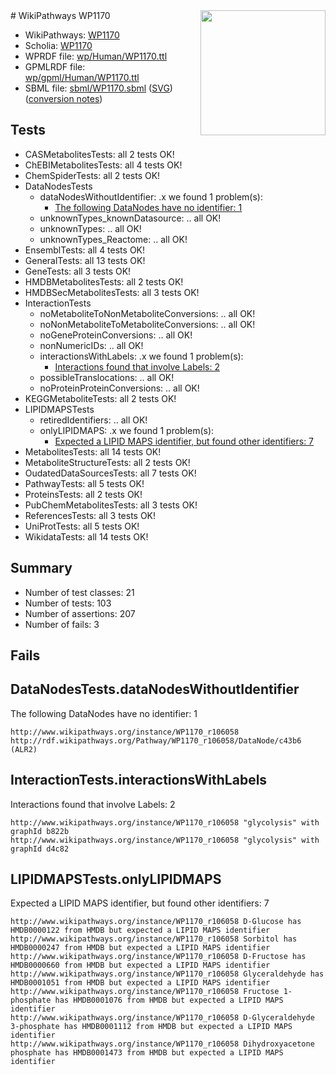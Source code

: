 <img style="float: right; width: 200px" src="../logo.png" />
# WikiPathways WP1170

* WikiPathways: [WP1170](https://identifiers.org/wikipathways:WP1170)
* Scholia: [WP1170](https://scholia.toolforge.org/wikipathways/WP1170)
* WPRDF file: [wp/Human/WP1170.ttl](../wp/Human/WP1170.ttl)
* GPMLRDF file: [wp/gpml/Human/WP1170.ttl](../wp/gpml/Human/WP1170.ttl)
* SBML file: [sbml/WP1170.sbml](../sbml/WP1170.sbml) ([SVG](../sbml/WP1170.svg)) ([conversion notes](../sbml/WP1170.txt))

## Tests
* CASMetabolitesTests: all 2 tests OK!
* ChEBIMetabolitesTests: all 4 tests OK!
* ChemSpiderTests: all 2 tests OK!
* DataNodesTests
    * dataNodesWithoutIdentifier: .x we found 1 problem(s):
        * [The following DataNodes have no identifier: 1](#d2d32fa0)
    * unknownTypes_knownDatasource: .. all OK!
    * unknownTypes: .. all OK!
    * unknownTypes_Reactome: .. all OK!
* EnsemblTests: all 4 tests OK!
* GeneralTests: all 13 tests OK!
* GeneTests: all 3 tests OK!
* HMDBMetabolitesTests: all 2 tests OK!
* HMDBSecMetabolitesTests: all 3 tests OK!
* InteractionTests
    * noMetaboliteToNonMetaboliteConversions: .. all OK!
    * noNonMetaboliteToMetaboliteConversions: .. all OK!
    * noGeneProteinConversions: .. all OK!
    * nonNumericIDs: .. all OK!
    * interactionsWithLabels: .x we found 1 problem(s):
        * [Interactions found that involve Labels: 2](#630d2679)
    * possibleTranslocations: .. all OK!
    * noProteinProteinConversions: .. all OK!
* KEGGMetaboliteTests: all 2 tests OK!
* LIPIDMAPSTests
    * retiredIdentifiers: .. all OK!
    * onlyLIPIDMAPS: .x we found 1 problem(s):
        * [Expected a LIPID MAPS identifier, but found other identifiers: 7](#48cc60be)
* MetabolitesTests: all 14 tests OK!
* MetaboliteStructureTests: all 2 tests OK!
* OudatedDataSourcesTests: all 7 tests OK!
* PathwayTests: all 5 tests OK!
* ProteinsTests: all 2 tests OK!
* PubChemMetabolitesTests: all 3 tests OK!
* ReferencesTests: all 3 tests OK!
* UniProtTests: all 5 tests OK!
* WikidataTests: all 14 tests OK!


## Summary

* Number of test classes: 21
* Number of tests: 103
* Number of assertions: 207
* Number of fails: 3

## Fails

<a name="d2d32fa0" />

## DataNodesTests.dataNodesWithoutIdentifier

The following DataNodes have no identifier: 1
```
http://www.wikipathways.org/instance/WP1170_r106058 http://rdf.wikipathways.org/Pathway/WP1170_r106058/DataNode/c43b6 (ALR2)
```

<a name="630d2679" />

## InteractionTests.interactionsWithLabels

Interactions found that involve Labels: 2
```
http://www.wikipathways.org/instance/WP1170_r106058 "glycolysis" with graphId b822b
http://www.wikipathways.org/instance/WP1170_r106058 "glycolysis" with graphId d4c82
```

<a name="48cc60be" />

## LIPIDMAPSTests.onlyLIPIDMAPS

Expected a LIPID MAPS identifier, but found other identifiers: 7
```
http://www.wikipathways.org/instance/WP1170_r106058 D-Glucose has HMDB0000122 from HMDB but expected a LIPID MAPS identifier
http://www.wikipathways.org/instance/WP1170_r106058 Sorbitol has HMDB0000247 from HMDB but expected a LIPID MAPS identifier
http://www.wikipathways.org/instance/WP1170_r106058 D-Fructose has HMDB0000660 from HMDB but expected a LIPID MAPS identifier
http://www.wikipathways.org/instance/WP1170_r106058 Glyceraldehyde has HMDB0001051 from HMDB but expected a LIPID MAPS identifier
http://www.wikipathways.org/instance/WP1170_r106058 Fructose 1-phosphate has HMDB0001076 from HMDB but expected a LIPID MAPS identifier
http://www.wikipathways.org/instance/WP1170_r106058 D-Glyceraldehyde 3-phosphate has HMDB0001112 from HMDB but expected a LIPID MAPS identifier
http://www.wikipathways.org/instance/WP1170_r106058 Dihydroxyacetone phosphate has HMDB0001473 from HMDB but expected a LIPID MAPS identifier
```

